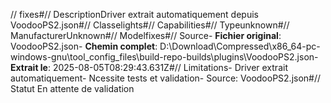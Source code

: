 // fixes#// DescriptionDriver extrait automatiquement depuis VoodooPS2.json#// Classelights#// Capabilities#// Typeunknown#// ManufacturerUnknown#// Modelfixes#// Source- **Fichier original**: VoodooPS2.json- **Chemin complet**: D:\Download\Compressed\x86_64-pc-windows-gnu\tool_config_files\build-repo-builds\plugins\VoodooPS2.json- **Extrait le**: 2025-08-05T08:29:43.631Z#// Limitations- Driver extrait automatiquement- Ncessite tests et validation- Source: VoodooPS2.json#// Statut En attente de validation